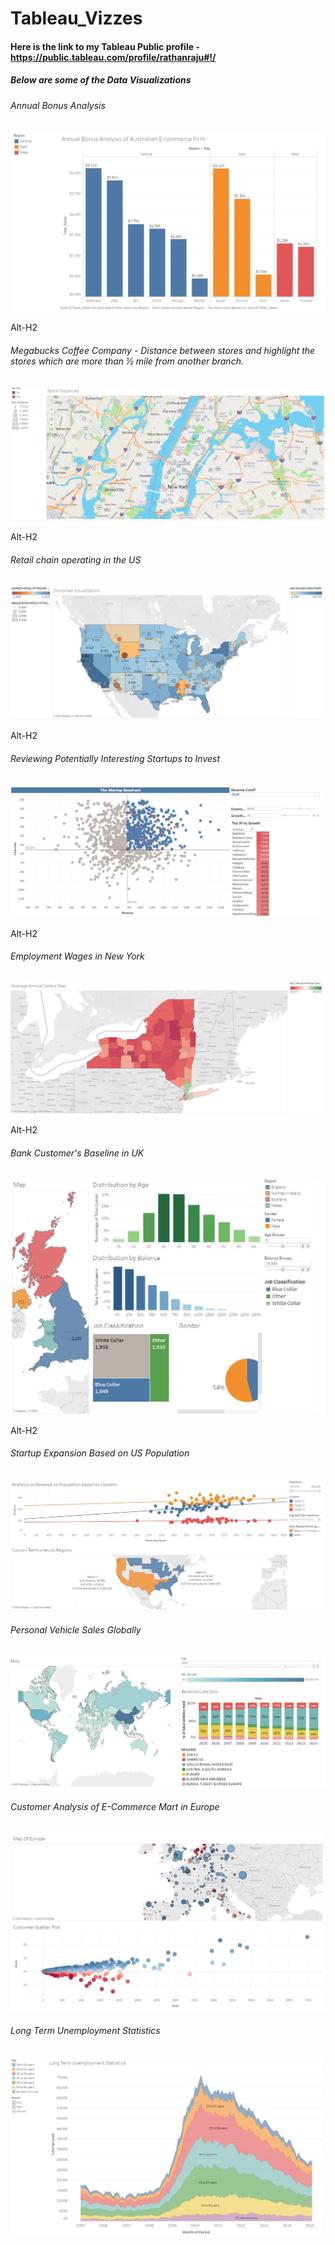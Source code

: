 # Tableau_Vizzes

#### Here is the link to my Tableau Public profile - https://public.tableau.com/profile/rathanraju#!/

##### Below are some of the Data Visualizations 

###### Annual Bonus Analysis

![alt text](https://github.com/RathanRaju/Tableau_Vizzes/blob/master/Annual_Bonus_Analysis.JPG "Annual Bonus Analysis")

Alt-H2

###### Megabucks Coffee Company - Distance between stores and highlight the stores which are more than ½ mile from another branch.

![alt text](https://github.com/RathanRaju/Tableau_Vizzes/blob/master/Coffee_Shop_Analysis.JPG "Coffee Shop Analysis")

Alt-H2

###### Retail chain operating in the US

![alt text](https://github.com/RathanRaju/Tableau_Vizzes/blob/master/Retail_Chain_US.JPG "Retail Chain US Analysis")

Alt-H2

###### Reviewing Potentially Interesting Startups to Invest

![alt text](https://github.com/RathanRaju/Tableau_Vizzes/blob/master/startup_investment.JPG "StartUp Investment Analysis")

Alt-H2

###### Employment Wages in New York

![alt text](https://github.com/RathanRaju/Tableau_Vizzes/blob/master/newyork_wages.JPG "New York Wages Analysis")

Alt-H2

###### Bank Customer's Baseline in UK

![alt text](https://github.com/RathanRaju/Tableau_Vizzes/blob/master/bank_customer_baseline_UK.JPG "Bank Customer Baseline Analysis")

Alt-H2

###### Startup Expansion Based on US Population

![alt text](https://github.com/RathanRaju/Tableau_Vizzes/blob/master/startup_expansion.JPG "StartUp Expansion Analysis")

###### Personal Vehicle Sales Globally

![alt text](https://github.com/RathanRaju/Tableau_Vizzes/blob/master/vehicle_sales.JPG "Vehicle Sales Analysis")

###### Customer Analysis of E-Commerce Mart in Europe

![alt text](https://github.com/RathanRaju/Tableau_Vizzes/blob/master/amazing_mart_EU.JPG "E-comm Mart Analysis")

###### Long Term Unemployment Statistics

![alt text](https://github.com/RathanRaju/Tableau_Vizzes/blob/master/unemployment_stats.JPG "Unemployment Analysis")



